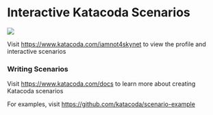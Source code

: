 # Interactive Katacoda Scenarios

[![](http://shields.katacoda.com/katacoda/iamnot4skynet/count.svg)](https://www.katacoda.com/iamnot4skynet "Get your profile on Katacoda.com")

Visit https://www.katacoda.com/iamnot4skynet to view the profile and interactive scenarios

### Writing Scenarios
Visit https://www.katacoda.com/docs to learn more about creating Katacoda scenarios

For examples, visit https://github.com/katacoda/scenario-example
